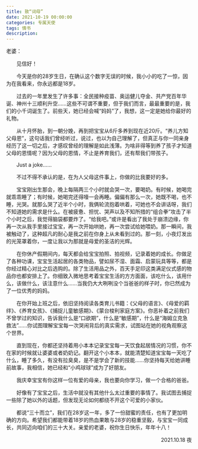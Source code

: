 ```yaml
---
title: 致“词母”
date: 2021-10-19 00:00:00
categories: 专属天使
tags: 情书
description: 
---
```


<p align="left" >老婆：</p>

<p style="text-indent:2em">见信好！</p>

<p style="text-indent:2em">今天是你的28岁生日，在确认这个数字无误的时候，我小小的吃了一惊，因为在我看来，你永远都是18岁。</p>

<p style="text-indent:2em">过去的一年里发生了许多事：全民接种疫苗、奥运健儿夺金、共产党百年华诞、神州十三顺利升空……这些不可谓不重要，但于我们而言，最最重要的是，我们的小千词诞生了。前些天，她已经会喊“妈妈”了，我想，这一定是她给你最好的礼物。</p>

<p style="text-indent:2em">从十月怀胎，到一朝分娩，再到把宝宝从6斤多养到现在近20斤。“养儿方知父母恩”，这句话我们曾经听过，说过，也以为自己理解了，但真正与你一同亲身经历了这一切之后，才感叹曾经的理解是如此浅薄。为啥非得等到养了孩子才知道父母的恩情呢？因为父母的恩情，不止是养育我们，还有帮我们带孩子。</p>

<p style="text-indent:2em">Just a joke……</p>

<p style="text-indent:2em">不过不得不承认的是，在为人父母这件事上，你做的比我要好的多。</p>

<p style="text-indent:2em">宝宝刚出生那会，晚上每隔两三个小时就会哭一次，要喝奶。有时候，她喝完就乖乖睡了；有时候，她喝完还得嚎一会再睡。偏偏有那么一次，她既不喝，也不睡，光哭。就那么哭了近半个小时，我俩轮流抱着哄着，可她也不会讲话呀，我们不知道她的需求是什么。在被疲惫、担忧、哭声以及不知所措的“组合拳”攻击了半个小时之后，我觉得脑袋都要炸了。“给我吧。”或许是看出了我处于崩溃边缘，你再一次从我手里接过宝宝，再一次开始哄她，再一次尝试给她喂奶。那一瞬间，我被触动了，这种超凡的耐心是我之前在你身上从未看到过的。那一刻，小夜灯发出的光笼罩着你，一度让我以为那就是母爱的圣洁的光辉。</p>

<p style="text-indent:2em">在你休产假期间内，每天都会给宝宝拍照、拍视频，记录着她的成长。你做足了各种功课，宝宝生活起居的各类物品，譬如尿不湿、面霜、启蒙玩具等等，都是你经过精心对比之后选购的。除了生活用品之外，百天手足印这类满足仪式感的物品你也都安排上了。你细致入微地思考着宝宝生活的方方面面，该吃什么，该用什么，该做什么，该注意什么……当我仍大大咧咧没个当爸爸的样子时，你已然成为了一位优秀的妈妈。</p>

<p style="text-indent:2em">在你开始上班之后，依旧坚持阅读各类育儿书籍：《父母的语言》、《母爱的羁绊》、《养育女孩》、《捕捉儿童敏感期》、《蒙台梭利家庭方案》。你恶补着之前我们不曾学过的知识，告诉我什么是“口欲期”，什么是“敏感期”，什么是“海姆立克急救法”……你试图理解宝宝每一次哭闹背后的真实需求，试图站在她的视角观察这个世界。</p>

<p style="text-indent:2em">直到现在，你都还坚持着用小本本记录宝宝每一天饮食起居情况的习惯，你不在家的时候就让婆婆或者奶奶记。翻开这个小本本，就能清楚知道宝宝每一天吃了什么，睡了多久，有没有拉臭臭，是不是学会了新的技能……你坚持每天给她讲睡前故事，我相信，她已经和“小鸡球球”成为了好朋友。</p>

<p style="text-indent:2em">我庆幸宝宝有你这样一位有爱的母亲，我也要向你学习，做一个合格的爸爸。</p>

<p style="text-indent:2em">好像有了宝宝之后，生活中就没有其他什么太过重要的事情了。我试图去捕捉一些除了她以外的话题，但发现无论如何都绕不开这个可爱的小家伙。</p>

<p style="text-indent:2em">都说“三十而立”，我们在28岁这一年，多了一份甜蜜的责任，也有了更加明确的方向。希望我们都能带着18岁的热血果敢与28岁的稳重坚毅，与宝宝一同成长，共同迈向咱们的三十大关。亲爱的老婆，祝你生日快乐，年年十八！</p>



<p align="right" >2021.10.18 夜</p>